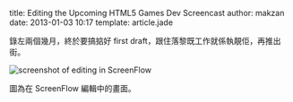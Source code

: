 title: Editing the Upcoming HTML5 Games Dev Screencast
author: makzan
date: 2013-01-03 10:17
template: article.jade

錄左兩個幾月，終於要搞掂好 first draft，跟住落黎既工作就係執靚佢，再推出街。

![screenshot of editing in ScreenFlow](http://25.media.tumblr.com/d5b43534ab14b5b61ad7bb9fd6c4325a/tumblr_mg0dw0CrJT1rttxpdo1_1280.png)

圖為在 ScreenFlow 編輯中的畫面。
